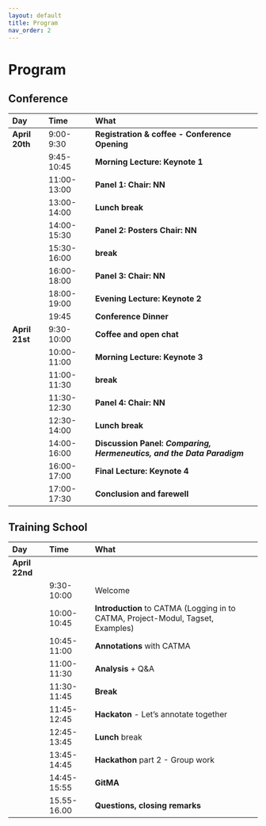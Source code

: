 ```yaml
---
layout: default
title: Program
nav_order: 2
---
```


# Program

## Conference

| Day       | Time | What                                     |
|:----------|:-----------|:-----------------------------------------|
| **April 20th** | 9:00-9:30 | **Registration & coffee - Conference Opening** |
| | 9:45-10:45 | **Morning Lecture: Keynote 1** |
| | 11:00-13:00 | **Panel 1: Chair: NN** <br> |
| | 13:00-14:00 | **Lunch break** |
| | 14:00-15:30 | **Panel 2: Posters Chair: NN** <br> |
| | 15:30-16:00 | **break** <br> |
| | 16:00-18:00 | **Panel 3: Chair: NN** <br> |
| | 18:00-19:00 | **Evening Lecture: Keynote 2** <br> |
| | 19:45 | **Conference Dinner** |
| **April 21st** | 9:30-10:00 | **Coffee and open chat** |
| | 10:00-11:00 | **Morning Lecture: Keynote 3** |
| | 11:00-11:30 | **break** |
| | 11:30-12:30 | **Panel 4: Chair: NN** <br> |
| | 12:30-14:00 | **Lunch break** <br> |
| | 14:00-16:00 | **Discussion Panel: _Comparing, Hermeneutics, and the Data Paradigm_** <br> |
| | 16:00-17:00 | **Final Lecture: Keynote 4** <br> |
| | 17:00-17:30 | **Conclusion and farewell** |


## Training School

| Day       | Time | What                                     |
|:----------|:-----------|:-----------------------------------------|
| **April 22nd** | | |
| | 9:30-10:00 | Welcome |
| | 10:00-10:45 | **Introduction** to CATMA (Logging in to CATMA, Project-Modul, Tagset, Examples) |
| | 10:45-11:00 | **Annotations** with CATMA | 
| | 11:00-11:30 | **Analysis** + Q&A |
| | 11:30-11:45 | **Break** |
| | 11:45-12:45 | **Hackaton** - Let’s annotate together |
| | 12:45-13:45 | **Lunch** break |
| | 13:45-14:45 | **Hackathon** part 2 - Group work | 
| | 14:45-15:55 | **GitMA** |
| | 15.55-16.00 | **Questions, closing remarks** | 




